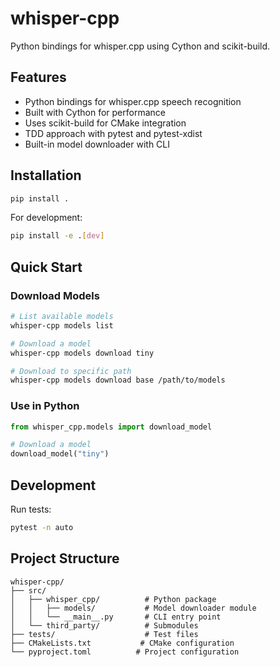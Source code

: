 # whisper-cpp

Python bindings for whisper.cpp using Cython and scikit-build.

## Features

- Python bindings for whisper.cpp speech recognition
- Built with Cython for performance
- Uses scikit-build for CMake integration
- TDD approach with pytest and pytest-xdist
- Built-in model downloader with CLI

## Installation

```bash
pip install .
```

For development:
```bash
pip install -e .[dev]
```

## Quick Start

### Download Models

```bash
# List available models
whisper-cpp models list

# Download a model
whisper-cpp models download tiny

# Download to specific path
whisper-cpp models download base /path/to/models
```

### Use in Python

```python
from whisper_cpp.models import download_model

# Download a model
download_model("tiny")
```

## Development

Run tests:
```bash
pytest -n auto
```

## Project Structure

```
whisper-cpp/
├── src/
│   ├── whisper_cpp/          # Python package
│   │   ├── models/           # Model downloader module
│   │   └── __main__.py       # CLI entry point
│   └── third_party/          # Submodules
├── tests/                    # Test files
├── CMakeLists.txt           # CMake configuration
└── pyproject.toml          # Project configuration
```
